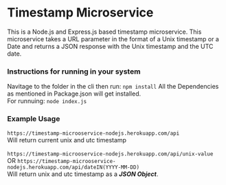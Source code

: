 # Timestamp Microservice

<p>This is a Node.js and Express.js based timestamp microservice. This microservice takes a URL parameter in the format of a Unix timestamp or a Date and returns a JSON response with the Unix timestamp and the UTC date.</p>

<h3>Instructions for running in your system</h3>
Navitage to the folder in the cli then run:
<code>npm install</code>
All the Dependencies as mentioned in Package.json will get installed.<br />
For runnuing: <code>node index.js</code>

<h3>Example Usage</h3>
<code>https://timestamp-microoservice-nodejs.herokuapp.com/api</code><br />
Will return current unix and utc timestamp
<br />
<br />
<code>https://timestamp-microoservice-nodejs.herokuapp.com/api/unix-value</code><br/>
OR <code>https://timestamp-microoservice-nodejs.herokuapp.com/api/dateIN(YYYY-MM-DD)</code><br/>
Will return unix and utc timestamp as a <b><i> JSON Object</i></b>.
